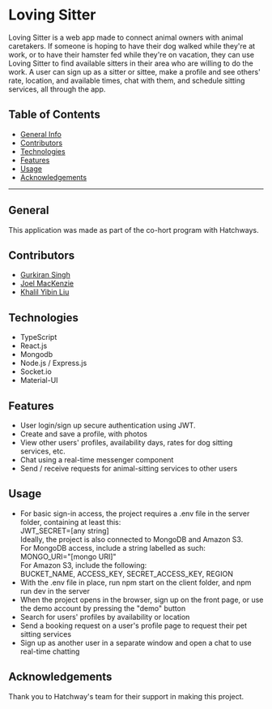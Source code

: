 # Loving Sitter

Loving Sitter is a web app made to connect animal owners with animal caretakers. If someone is hoping to have their dog walked while they're at work, or to have their hamster fed while they're on vacation, they can use Loving Sitter to find available sitters in their area who are willing to do the work. A user can sign up as a sitter or sittee, make a profile and see others' rate, location, and available times, chat with them, and schedule sitting services, all through the app.

## Table of Contents

-   [General Info](#general)
-   [Contributors](#contributors)
-   [Technologies](#technologies)
-   [Features](#features)
-   [Usage](#usage)
-   [Acknowledgements](#acknowledgements)

---

## General

This application was made as part of the co-hort program with Hatchways.

## Contributors

-   [Gurkiran Singh](https://github.com/g4rry420)
-   [Joel MacKenzie](https://github.com/joelmackenz)
-   [Khalil Yibin Liu](https://github.com/yliu298)

## Technologies

-   TypeScript
-   React.js
-   Mongodb
-   Node.js / Express.js
-   Socket.io
-   Material-UI

## Features

-   User login/sign up secure authentication using JWT.
-   Create and save a profile, with photos
-   View other users' profiles, availability days, rates for dog sitting services, etc.
-   Chat using a real-time messenger component
-   Send / receive requests for animal-sitting services to other users

## Usage

-   For basic sign-in access, the project requires a .env file in the server folder, containing at least this:<br>
    JWT_SECRET=[any string]<br>
    Ideally, the project is also connected to MongoDB and Amazon S3.<br>
    For MongoDB access, include a string labelled as such:<br>
    MONGO_URI="[mongo URI]"<br>
    For Amazon S3, include the following:<br>
    BUCKET_NAME, ACCESS_KEY, SECRET_ACCESS_KEY, REGION
-   With the .env file in place, run npm start on the client folder, and npm run dev in the server
-   When the project opens in the browser, sign up on the front page, or use the demo account by pressing the "demo" button
-   Search for users' profiles by availability or location
-   Send a booking request on a user's profile page to request their pet sitting services
-   Sign up as another user in a separate window and open a chat to use real-time chatting

## Acknowledgements

Thank you to Hatchway's team for their support in making this project.
